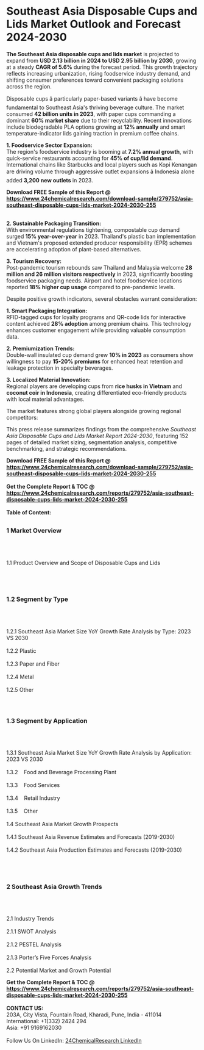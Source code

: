 <h1>Southeast Asia Disposable Cups and Lids Market Outlook and Forecast 2024-2030</h1><p><strong>The Southeast Asia disposable cups and lids market</strong> is projected to expand from <strong>USD 2.13 billion in 2024 to USD 2.95 billion by 2030</strong>, growing at a steady <strong>CAGR of 5.6%</strong> during the forecast period. This growth trajectory reflects increasing urbanization, rising foodservice industry demand, and shifting consumer preferences toward convenient packaging solutions across the region.</p><p>Disposable cups â particularly paper-based variants â have become fundamental to Southeast Asia's thriving beverage culture. The market consumed <strong>42 billion units in 2023</strong>, with paper cups commanding a dominant <strong>60% market share</strong> due to their recyclability. Recent innovations include biodegradable PLA options growing at <strong>12% annually</strong> and smart temperature-indicator lids gaining traction in premium coffee chains.</p><p><strong>1. Foodservice Sector Expansion:</strong><br>
The region's foodservice industry is booming at <strong>7.2% annual growth</strong>, with quick-service restaurants accounting for <strong>45% of cup/lid demand</strong>. International chains like Starbucks and local players such as Kopi Kenangan are driving volume through aggressive outlet expansions â Indonesia alone added <strong>3,200 new outlets</strong> in 2023.</p><div><b>Download FREE Sample of this Report @ 
            <a href="https://www.24chemicalresearch.com/download-sample/279752/asia-southeast-disposable-cups-lids-market-2024-2030-255">
            https://www.24chemicalresearch.com/download-sample/279752/asia-southeast-disposable-cups-lids-market-2024-2030-255</a></b></div><br><p><strong>2. Sustainable Packaging Transition:</strong><br>
With environmental regulations tightening, compostable cup demand surged <strong>15% year-over-year</strong> in 2023. Thailand's plastic ban implementation and Vietnam's proposed extended producer responsibility (EPR) schemes are accelerating adoption of plant-based alternatives.</p><p><strong>3. Tourism Recovery:</strong><br>
Post-pandemic tourism rebounds saw Thailand and Malaysia welcome <strong>28 million and 26 million visitors respectively</strong> in 2023, significantly boosting foodservice packaging needs. Airport and hotel foodservice locations reported <strong>18% higher cup usage</strong> compared to pre-pandemic levels.</p><p>Despite positive growth indicators, several obstacles warrant consideration:</p><p><strong>1. Smart Packaging Integration:</strong><br>
RFID-tagged cups for loyalty programs and QR-code lids for interactive content achieved <strong>28% adoption</strong> among premium chains. This technology enhances customer engagement while providing valuable consumption data.</p><p><strong>2. Premiumization Trends:</strong><br>
Double-wall insulated cup demand grew <strong>10% in 2023</strong> as consumers show willingness to pay <strong>15-20% premiums</strong> for enhanced heat retention and leakage protection in specialty beverages.</p><p><strong>3. Localized Material Innovation:</strong><br>
Regional players are developing cups from <strong>rice husks in Vietnam</strong> and <strong>coconut coir in Indonesia</strong>, creating differentiated eco-friendly products with local material advantages.</p><p>The market features strong global players alongside growing regional competitors:</p><p>This press release summarizes findings from the comprehensive <em>Southeast Asia Disposable Cups and Lids Market Report 2024-2030</em>, featuring 152 pages of detailed market sizing, segmentation analysis, competitive benchmarking, and strategic recommendations.</p><div><b>Download FREE Sample of this Report @ 
            <a href="https://www.24chemicalresearch.com/download-sample/279752/asia-southeast-disposable-cups-lids-market-2024-2030-255">
            https://www.24chemicalresearch.com/download-sample/279752/asia-southeast-disposable-cups-lids-market-2024-2030-255</a></b></div><br><div><b>Get the Complete Report & TOC @ 
            <a href="https://www.24chemicalresearch.com/reports/279752/asia-southeast-disposable-cups-lids-market-2024-2030-255">
            https://www.24chemicalresearch.com/reports/279752/asia-southeast-disposable-cups-lids-market-2024-2030-255</a></b></div><br>
            <b>Table of Content:</b><p><h2><span style="font-size:16px"><strong>1 Market Overview&nbsp;&nbsp; &nbsp;</strong></span></h2><br />
<br />
<p>1.1 Product Overview and Scope of Disposable Cups and Lids&nbsp;</p><br />
<br />
<h2><strong><span style="font-size:16px">1.2 Segment by Type&nbsp;&nbsp; &nbsp;</span></strong></h2><br />
<br />
<p>1.2.1 Southeast Asia Market Size YoY Growth Rate Analysis by Type: 2023 VS 2030&nbsp;&nbsp; &nbsp;<br /><br />
1.2.2 Plastic&nbsp;&nbsp; &nbsp;<br /><br />
1.2.3 Paper and Fiber<br /><br />
1.2.4 Metal<br /><br />
1.2.5 Other<br /><br />
<br />
<h2><span style="font-size:16px"><strong>1.3 Segment by Application&nbsp;&nbsp;</strong></span></h2><br />
<br />
<p>1.3.1 Southeast Asia Market Size YoY Growth Rate Analysis by Application: 2023 VS 2030&nbsp;&nbsp; &nbsp;<br /><br />
1.3.2&nbsp;&nbsp; &nbsp;Food and Beverage Processing Plant<br /><br />
1.3.3&nbsp;&nbsp; &nbsp;Food Services<br /><br />
1.3.4&nbsp;&nbsp; &nbsp;Retail Industry<br /><br />
1.3.5&nbsp;&nbsp; &nbsp;Other<br /><br />
1.4 Southeast Asia Market Growth Prospects&nbsp;&nbsp; &nbsp;<br /><br />
1.4.1 Southeast Asia Revenue Estimates and Forecasts (2019-2030)&nbsp;&nbsp; &nbsp;<br /><br />
1.4.2 Southeast Asia Production Estimates and Forecasts (2019-2030)&nbsp;&nbsp;</p><br />
<br />
<h2><span style="font-size:16px"><strong>2 Southeast Asia Growth Trends&nbsp;&nbsp; &nbsp;</strong></span></h2><br />
<br />
<p>2.1 Industry Trends&nbsp;&nbsp; &nbsp;<br /><br />
2.1.1 SWOT Analysis&nbsp;&nbsp; &nbsp;<br /><br />
2.1.2 PESTEL Analysis&nbsp;&nbsp; &nbsp;<br /><br />
2.1.3 Porter&rsquo;s Five Forces Analysis&nbsp;&nbsp; &nbsp;<br /><br />
2.2 Potential Market and Growth Potential </p><div><b>Get the Complete Report & TOC @ 
            <a href="https://www.24chemicalresearch.com/reports/279752/asia-southeast-disposable-cups-lids-market-2024-2030-255">
            https://www.24chemicalresearch.com/reports/279752/asia-southeast-disposable-cups-lids-market-2024-2030-255</a></b></div><br><b>CONTACT US:</b><br>
            203A, City Vista, Fountain Road, Kharadi, Pune, India - 411014<br>
            International: +1(332) 2424 294<br>
            Asia: +91 9169162030 <br><br>
            Follow Us On LinkedIn: <a href="https://www.linkedin.com/company/24chemicalresearch/">24ChemicalResearch LinkedIn</a>